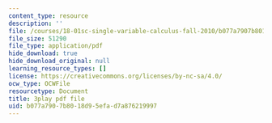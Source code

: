 ```yaml
---
content_type: resource
description: ''
file: /courses/18-01sc-single-variable-calculus-fall-2010/b077a7907b8018d95efad7a876219997_7K1sB05pE0A.pdf
file_size: 51290
file_type: application/pdf
hide_download: true
hide_download_original: null
learning_resource_types: []
license: https://creativecommons.org/licenses/by-nc-sa/4.0/
ocw_type: OCWFile
resourcetype: Document
title: 3play pdf file
uid: b077a790-7b80-18d9-5efa-d7a876219997
---
```

